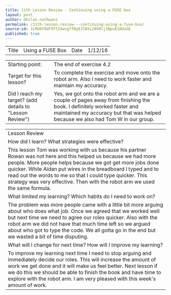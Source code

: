 ```yaml
---
title: 11th Lesson Review - Continuing using a FUSE box
layout: post
author: dhilan.nathwani
permalink: /11th-lesson-review---continuing-using-a-fuse-box/
source-id: 1LMU6Y9UF9TtI4wcg7fByEJlBtL205Nlj1NpuE10UwSE
published: true
---
```

<table>
  <tr>
    <td>Title</td>
    <td>Using a FUSE Box</td>
    <td>Date</td>
    <td>1/12/16</td>
  </tr>
</table>


<table>
  <tr>
    <td>Starting point:</td>
    <td>The end of exercise 4.2</td>
  </tr>
  <tr>
    <td>Target for this lesson?</td>
    <td>To complete the exercise and move onto the robot arm. Also I need to work faster and maintain my accuracy.</td>
  </tr>
  <tr>
    <td>Did I reach my target? 
(add details to "Lesson Review")</td>
    <td>Yes, we got onto the robot arm and we are a couple of pages away from finishing the book. I definitely worked  faster and maintained my accuracy but that was helped because we also had Tom W in our group.</td>
  </tr>
</table>


 

<table>
  <tr>
    <td>Lesson Review</td>
  </tr>
  <tr>
    <td>How did I learn? What strategies were effective? </td>
  </tr>
  <tr>
    <td>This lesson Tom was working with us because his partner Rowan was not here and this helped us because we had more people. More people helps because we got get more jobs done quicker. While Aidan put wires in the breadboard I typed and to read out the words to me so that I could type quicker. This strategy was very effective. Then with the robot arm we used the same formula. </td>
  </tr>
  <tr>
    <td>What limited my learning? Which habits do I need to work on? </td>
  </tr>
  <tr>
    <td>The problem was more people came with a little bit more arguing about who does what job. Once we agreed that we worked well but next time we need to agree our roles quicker. Also with the robot arm we did not have that much time left so we argued about who got to type the code. We all gotta go in the end but we wasted a bit of time disputing. 
</td>
  </tr>
  <tr>
    <td>What will I change for next time? How will I improve my learning?</td>
  </tr>
  <tr>
    <td>To improve my learning next time I need to stop arguing and immediately decide our roles. This will increase the amount of work we get done and it will make us feel better. Next lesson if we do this we should be able to finish the book and have time to explore with the robot arm. I am very pleased with this week's amount of work.</td>
  </tr>
</table>


